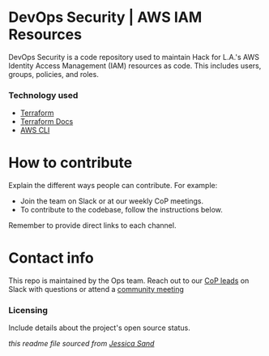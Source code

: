 # DevOps Security | AWS IAM Resources

DevOps Security is a code repository used to maintain Hack for L.A.'s AWS Identity Access Management (IAM) resources as code. This includes users, groups, policies, and roles.

### Technology used

- [Terraform]()
- [Terraform Docs]()
- [AWS CLI]()

# How to contribute

Explain the different ways people can contribute. For example:

- Join the team on Slack or at our weekly CoP meetings.
- To contribute to the codebase, follow the instructions below.

Remember to provide direct links to each channel.


# Contact info

This repo is maintained by the Ops team. Reach out to our [CoP leads](https://github.com/hackforla/ops/wiki/Community#ops-community-of-practice-cop-leads) on Slack with questions or attend a [community meeting](https://github.com/hackforla/ops/wiki/CoP-Meetings)


### Licensing

Include details about the project's open source status.

*this readme file sourced from [Jessica Sand](http://jessicasand.com/other-stuff/just-enough-docs/)*
